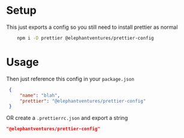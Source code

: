 # Setup
This just exports a config so you still need to install prettier as normal  
```bash
    npm i -D prettier @elephantventures/prettier-config
```

# Usage  
Then just reference this config in your `package.json`  
```json
 {
     "name": "blah",
     "prettier": "@elephantventures/prettier-config"
 }
```

OR create a `.prettierrc.json` and export a string
```json
"@elephantventures/prettier-config"
```
